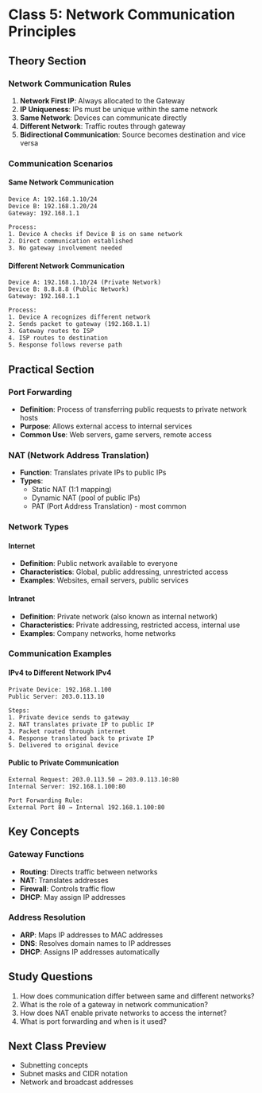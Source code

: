 # Class 5: Network Communication Principles

## Theory Section

### Network Communication Rules

1. **Network First IP**: Always allocated to the Gateway
2. **IP Uniqueness**: IPs must be unique within the same network
3. **Same Network**: Devices can communicate directly
4. **Different Network**: Traffic routes through gateway
5. **Bidirectional Communication**: Source becomes destination and vice versa

### Communication Scenarios

#### Same Network Communication

```
Device A: 192.168.1.10/24
Device B: 192.168.1.20/24
Gateway: 192.168.1.1

Process:
1. Device A checks if Device B is on same network
2. Direct communication established
3. No gateway involvement needed
```

#### Different Network Communication

```
Device A: 192.168.1.10/24 (Private Network)
Device B: 8.8.8.8 (Public Network)
Gateway: 192.168.1.1

Process:
1. Device A recognizes different network
2. Sends packet to gateway (192.168.1.1)
3. Gateway routes to ISP
4. ISP routes to destination
5. Response follows reverse path
```

## Practical Section

### Port Forwarding

- **Definition**: Process of transferring public requests to private network hosts
- **Purpose**: Allows external access to internal services
- **Common Use**: Web servers, game servers, remote access

### NAT (Network Address Translation)

- **Function**: Translates private IPs to public IPs
- **Types**:
  - Static NAT (1:1 mapping)
  - Dynamic NAT (pool of public IPs)
  - PAT (Port Address Translation) - most common

### Network Types

#### Internet

- **Definition**: Public network available to everyone
- **Characteristics**: Global, public addressing, unrestricted access
- **Examples**: Websites, email servers, public services

#### Intranet

- **Definition**: Private network (also known as internal network)
- **Characteristics**: Private addressing, restricted access, internal use
- **Examples**: Company networks, home networks

### Communication Examples

#### IPv4 to Different Network IPv4

```
Private Device: 192.168.1.100
Public Server: 203.0.113.10

Steps:
1. Private device sends to gateway
2. NAT translates private IP to public IP
3. Packet routed through internet
4. Response translated back to private IP
5. Delivered to original device
```

#### Public to Private Communication

```
External Request: 203.0.113.50 → 203.0.113.10:80
Internal Server: 192.168.1.100:80

Port Forwarding Rule:
External Port 80 → Internal 192.168.1.100:80
```

## Key Concepts

### Gateway Functions

- **Routing**: Directs traffic between networks
- **NAT**: Translates addresses
- **Firewall**: Controls traffic flow
- **DHCP**: May assign IP addresses

### Address Resolution

- **ARP**: Maps IP addresses to MAC addresses
- **DNS**: Resolves domain names to IP addresses
- **DHCP**: Assigns IP addresses automatically

## Study Questions

1. How does communication differ between same and different networks?
2. What is the role of a gateway in network communication?
3. How does NAT enable private networks to access the internet?
4. What is port forwarding and when is it used?

## Next Class Preview

- Subnetting concepts
- Subnet masks and CIDR notation
- Network and broadcast addresses
